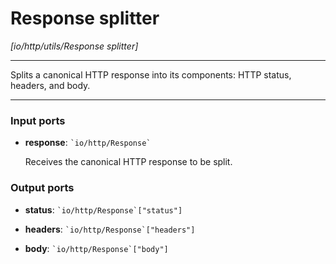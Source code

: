 # Response splitter

_[io/http/utils/Response splitter]_

---

Splits a canonical HTTP response into its components: HTTP status, headers, and body.<br>

---

### Input ports

* __response__: `` `io/http/Response` ``

    Receives the canonical HTTP response to be split.<br>

### Output ports

* __status__: `` `io/http/Response`["status"] ``


* __headers__: `` `io/http/Response`["headers"] ``


* __body__: `` `io/http/Response`["body"] ``

